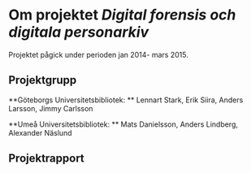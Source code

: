 # Om projektet *Digital forensis och digitala personarkiv*
Projektet pågick under perioden jan 2014- mars 2015.

## Projektgrupp
**Göteborgs Universitetsbibliotek: ** Lennart Stark, Erik Siira, Anders Larsson, Jimmy Carlsson

**Umeå Universitetsbibliotek: ** Mats Danielsson, Anders Lindberg, Alexander Näslund 

## Projektrapport